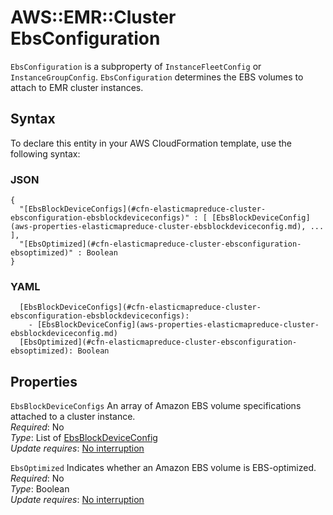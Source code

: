 # AWS::EMR::Cluster EbsConfiguration<a name="aws-properties-elasticmapreduce-cluster-ebsconfiguration"></a>

`EbsConfiguration` is a subproperty of `InstanceFleetConfig` or `InstanceGroupConfig`\. `EbsConfiguration` determines the EBS volumes to attach to EMR cluster instances\.

## Syntax<a name="aws-properties-elasticmapreduce-cluster-ebsconfiguration-syntax"></a>

To declare this entity in your AWS CloudFormation template, use the following syntax:

### JSON<a name="aws-properties-elasticmapreduce-cluster-ebsconfiguration-syntax.json"></a>

```
{
  "[EbsBlockDeviceConfigs](#cfn-elasticmapreduce-cluster-ebsconfiguration-ebsblockdeviceconfigs)" : [ [EbsBlockDeviceConfig](aws-properties-elasticmapreduce-cluster-ebsblockdeviceconfig.md), ... ],
  "[EbsOptimized](#cfn-elasticmapreduce-cluster-ebsconfiguration-ebsoptimized)" : Boolean
}
```

### YAML<a name="aws-properties-elasticmapreduce-cluster-ebsconfiguration-syntax.yaml"></a>

```
  [EbsBlockDeviceConfigs](#cfn-elasticmapreduce-cluster-ebsconfiguration-ebsblockdeviceconfigs): 
    - [EbsBlockDeviceConfig](aws-properties-elasticmapreduce-cluster-ebsblockdeviceconfig.md)
  [EbsOptimized](#cfn-elasticmapreduce-cluster-ebsconfiguration-ebsoptimized): Boolean
```

## Properties<a name="aws-properties-elasticmapreduce-cluster-ebsconfiguration-properties"></a>

`EbsBlockDeviceConfigs`  <a name="cfn-elasticmapreduce-cluster-ebsconfiguration-ebsblockdeviceconfigs"></a>
An array of Amazon EBS volume specifications attached to a cluster instance\.  
*Required*: No  
*Type*: List of [EbsBlockDeviceConfig](aws-properties-elasticmapreduce-cluster-ebsblockdeviceconfig.md)  
*Update requires*: [No interruption](https://docs.aws.amazon.com/AWSCloudFormation/latest/UserGuide/using-cfn-updating-stacks-update-behaviors.html#update-no-interrupt)

`EbsOptimized`  <a name="cfn-elasticmapreduce-cluster-ebsconfiguration-ebsoptimized"></a>
Indicates whether an Amazon EBS volume is EBS\-optimized\.  
*Required*: No  
*Type*: Boolean  
*Update requires*: [No interruption](https://docs.aws.amazon.com/AWSCloudFormation/latest/UserGuide/using-cfn-updating-stacks-update-behaviors.html#update-no-interrupt)